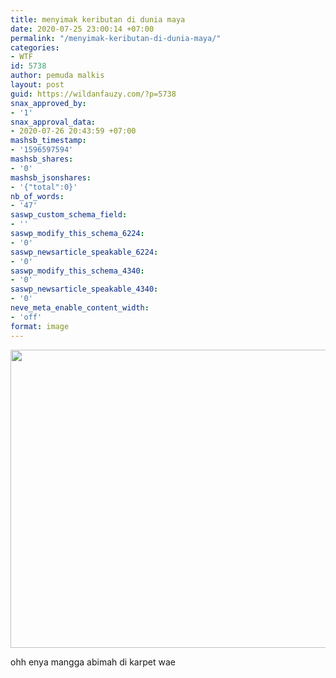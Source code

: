 ```yaml
---
title: menyimak keributan di dunia maya
date: 2020-07-25 23:00:14 +07:00
permalink: "/menyimak-keributan-di-dunia-maya/"
categories:
- WTF
id: 5738
author: pemuda malkis
layout: post
guid: https://wildanfauzy.com/?p=5738
snax_approved_by:
- '1'
snax_approval_data:
- 2020-07-26 20:43:59 +07:00
mashsb_timestamp:
- '1596597594'
mashsb_shares:
- '0'
mashsb_jsonshares:
- '{"total":0}'
nb_of_words:
- '47'
saswp_custom_schema_field:
- ''
saswp_modify_this_schema_6224:
- '0'
saswp_newsarticle_speakable_6224:
- '0'
saswp_modify_this_schema_4340:
- '0'
saswp_newsarticle_speakable_4340:
- '0'
neve_meta_enable_content_width:
- 'off'
format: image
---
```


<img loading="lazy" width="662" height="477" src="https://i1.wp.com/wildanfauzy.com/wp-content/uploads/2020/07/IMG_20200721_150528.jpg?resize=662%2C477&#038;ssl=1" class="aligncenter snax-figure-content attachment-large size-large" alt="" data-recalc-dims="1" />

ohh enya mangga abimah di karpet wae